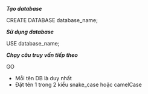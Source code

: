 **_Tạo database_**

CREATE DATABASE database_name;

**_Sử dụng database_**

USE database_name;

**_Chạy câu truy vấn tiếp theo_**

GO

- Mỗi tên DB là duy nhất
- Đặt tên 1 trong 2 kiểu snake_case hoặc camelCase
